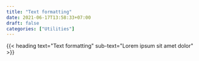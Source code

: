 ```yaml
---
title: "Text formatting"
date: 2021-06-17T13:58:33+07:00
draft: false
categories: ["Utilities"]
---
```


{{< heading text="Text formatting" sub-text="Lorem ipsum sit amet dolor" >}}